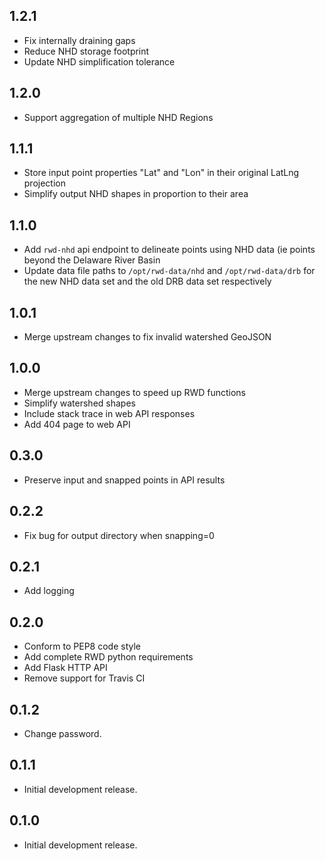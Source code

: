 ## 1.2.1

- Fix internally draining gaps
- Reduce NHD storage footprint
- Update NHD simplification tolerance

## 1.2.0
- Support aggregation of multiple NHD Regions

## 1.1.1
- Store input point properties "Lat" and "Lon" in their original LatLng projection
- Simplify output NHD shapes in proportion to their area

## 1.1.0
- Add `rwd-nhd` api endpoint to delineate points using NHD data (ie points beyond the Delaware River Basin
- Update data file paths to `/opt/rwd-data/nhd` and `/opt/rwd-data/drb` for the new NHD data set and the old DRB data set respectively

## 1.0.1

- Merge upstream changes to fix invalid watershed GeoJSON

## 1.0.0

- Merge upstream changes to speed up RWD functions
- Simplify watershed shapes
- Include stack trace in web API responses
- Add 404 page to web API

## 0.3.0

- Preserve input and snapped points in API results

## 0.2.2

- Fix bug for output directory when snapping=0

## 0.2.1

- Add logging

## 0.2.0

- Conform to PEP8 code style
- Add complete RWD python requirements
- Add Flask HTTP API
- Remove support for Travis CI

## 0.1.2

- Change password.

## 0.1.1

- Initial development release.

## 0.1.0

- Initial development release.
